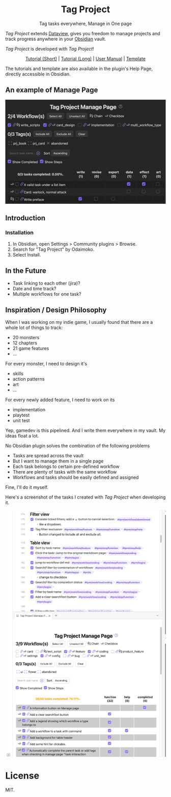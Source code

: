 <h1 align="center">Tag Project</h1>
<p align="center">Tag tasks everywhere, Manage in One page</p>

*Tag Project* extends [Dataview](https://github.com/blacksmithgu/obsidian-dataview), gives you freedom to manage
projects and track progress anywhere in your [Obsidian](https://obsidian.md/) vault.

*Tag Project* is developed with *Tag Project*!


<p align="center"><a href="/docs/tutorial-short.md">Tutorial (Short)</a> | <a href="/docs/tutorial-long.md">Tutorial (Long)</a> | <a href="/docs/user_manual.md">User Manual</a> | <a href="/docs/template.md">Template</a></p>

The tutorials and template are also available in the plugin's Help Page, directly accessible in Obsidian.

## An example of Manage Page

![Alt text](docs/manage-page-example.png)

## Introduction

### Installation

1. In Obsidian, open Settings > Community plugins > Browse.
1. Search for "Tag Project" by Odaimoko.
1. Select Install.

## In the Future

- Task linking to each other (jira)?
- Date and time track?
- Multiple workflows for one task?

## Inspiration / Design Philosophy

When I was working on my indie game, I usually found that there are a whole lot of things to track:

- 20 monsters
- 12 chapters
- 21 game features
- ...

For every monster, I need to design it's

- skills
- action patterns
- art
- ...

For every newly added feature, I need to work on its

- implementation
- playtest
- unit test

Yep, gamedev is this pipelined.
And I write them everywhere in my vault. My ideas float a lot.

No Obsidian plugin solves the combination of the following problems

- Tasks are spread across the vault
- But I want to manage them in a single page
- Each task belongs to certain pre-defined workflow
- There are plenty of tasks with the same workflow
- Workflows and tasks should be easily defined and assigned

Fine, I'll do it myself.

Here's a screenshot of the tasks I created with *Tag Project* when developing it.

![Tag Project Development](docs/image.png)

# License

MIT.